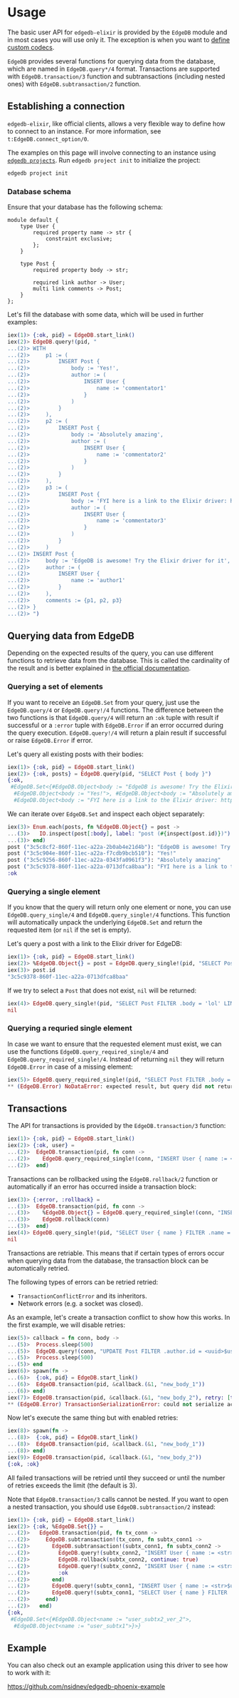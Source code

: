 # Usage

The basic user API for `edgedb-elixir` is provided by the `EdgeDB` module and in most cases you will use only it.
  The exception is when you want to [define custom codecs](pages/custom-codecs.md).

`EdgeDB` provides several functions for querying data from the database, which are named in `EdgeDB.query*/4` format.
  Transactions are supported with `EdgeDB.transaction/3` function and subtransactions (including nested ones)
  with `EdgeDB.subtransaction/2` function.

## Establishing a connection

`edgedb-elixir`, like official clients, allows a very flexible way to define how to connect to an instance.
  For more information, see `t:EdgeDB.connect_option/0`.

The examples on this page will involve connecting to an instance using
  [`edgedb projects`](https://www.edgedb.com/docs/cli/edgedb_project/index#edgedb-project).
  Run `edgedb project init` to initialize the project:

```bash
edgedb project init
```

### Database schema

Ensure that your database has the following schema:

```edgeql
module default {
    type User {
        required property name -> str {
            constraint exclusive;
        };
    }

    type Post {
        required property body -> str;

        required link author -> User;
        multi link comments -> Post;
    }
};
```

Let's fill the database with some data, which will be used in further examples:

```elixir
iex(1)> {:ok, pid} = EdgeDB.start_link()
iex(2)> EdgeDB.query!(pid, "
...(2)> WITH
...(2)>     p1 := (
...(2)>         INSERT Post {
...(2)>             body := 'Yes!',
...(2)>             author := (
...(2)>                 INSERT User {
...(2)>                     name := 'commentator1'
...(2)>                 }
...(2)>             )
...(2)>         }
...(2)>     ),
...(2)>     p2 := (
...(2)>         INSERT Post {
...(2)>             body := 'Absolutely amazing',
...(2)>             author := (
...(2)>                 INSERT User {
...(2)>                     name := 'commentator2'
...(2)>                 }
...(2)>             )
...(2)>         }
...(2)>     ),
...(2)>     p3 := (
...(2)>         INSERT Post {
...(2)>             body := 'FYI here is a link to the Elixir driver: https://hex.pm/packages/edgedb',
...(2)>             author := (
...(2)>                 INSERT User {
...(2)>                     name := 'commentator3'
...(2)>                 }
...(2)>             )
...(2)>         }
...(2)>     )
...(2)> INSERT Post {
...(2)>     body := 'EdgeDB is awesome! Try the Elixir driver for it',
...(2)>     author := (
...(2)>         INSERT User {
...(2)>             name := 'author1'
...(2)>         }
...(2)>     ),
...(2)>     comments := {p1, p2, p3}
...(2)> }
...(2)> ")
```

## Querying data from EdgeDB

Depending on the expected results of the query, you can use different functions to retrieve data from the database.
  This is called the cardinality of the result and is better explained in
  [the official documentation](https://www.edgedb.com/docs/reference/edgeql/cardinality#cardinality).

### Querying a set of elements

If you want to receive an `EdgeDB.Set` from your query, just use the `EdgeDB.query/4` or `EdgeDB.query!/4` functions.
  The difference between the two functions is that `EdgeDB.query/4` will return an `:ok` tuple with result
  if successful or a `:error`  tuple with `EdgeDB.Error` if an error occurred during the query execution.
  `EdgeDB.query!/4` will return a plain result if successful or raise `EdgeDB.Error` if error.

Let's query all existing posts with their bodies:

```elixir
iex(1)> {:ok, pid} = EdgeDB.start_link()
iex(2)> {:ok, posts} = EdgeDB.query(pid, "SELECT Post { body }")
{:ok,
 #EdgeDB.Set<{#EdgeDB.Object<body := "EdgeDB is awesome! Try the Elixir driver for it">,
  #EdgeDB.Object<body := "Yes!">, #EdgeDB.Object<body := "Absolutely amazing">,
  #EdgeDB.Object<body := "FYI here is a link to the Elixir driver: https://hex.pm/packages/edgedb">}>}
```

We can iterate over `EdgeDB.Set` and inspect each object separately:

```elixir
iex(3)> Enum.each(posts, fn %EdgeDB.Object{} = post ->
...(3)>   IO.inspect(post[:body], label: "post (#{inspect(post.id)})")
...(3)> end)
post ("3c5c8cf2-860f-11ec-a22a-2b0ab4e21d4b"): "EdgeDB is awesome! Try the Elixir driver for it"
post ("3c5c904e-860f-11ec-a22a-f7cdb9bcb510"): "Yes!"
post ("3c5c9256-860f-11ec-a22a-0343fa0961f3"): "Absolutely amazing"
post ("3c5c9378-860f-11ec-a22a-0713dfca8baa"): "FYI here is a link to the Elixir driver: https://hex.pm/packages/edgedb"
:ok
```

### Querying a single element

If you know that the query will return only one element or none, you can use `EdgeDB.query_single/4` and
  `EdgeDB.query_single!/4` functions. This function will automatically unpack the underlying `EdgeDB.Set`
  and return the requested item (or `nil` if the set is empty).

Let's query a post with a link to the Elixir driver for EdgeDB:

```elixir
iex(1)> {:ok, pid} = EdgeDB.start_link()
iex(2)> %EdgeDB.Object{} = post = EdgeDB.query_single!(pid, "SELECT Post FILTER contains(.body, 'https://hex.pm/packages/edgedb') LIMIT 1")
iex(3)> post.id
"3c5c9378-860f-11ec-a22a-0713dfca8baa"
```

If we try to select a `Post` that does not exist, `nil` will be returned:

```elixir
iex(4)> EdgeDB.query_single!(pid, "SELECT Post FILTER .body = 'lol' LIMIT 1")
nil
```

### Querying a requried single element

In case we want to ensure that the requested element must exist, we can use the functions `EdgeDB.query_required_single/4` and
  `EdgeDB.query_required_single!/4`. Instead of returning `nil` they will return `EdgeDB.Error` in case of a missing element:

```elixir
iex(5)> EdgeDB.query_required_single!(pid, "SELECT Post FILTER .body = 'lol' LIMIT 1")
** (EdgeDB.Error) NoDataError: expected result, but query did not return any data
```

## Transactions

The API for transactions is provided by the `EdgeDB.transaction/3` function:

```elixir
iex(1)> {:ok, pid} = EdgeDB.start_link()
iex(2)> {:ok, user} =
...(2)>  EdgeDB.transaction(pid, fn conn ->
...(2)>    EdgeDB.query_required_single!(conn, "INSERT User { name := <str>$username }", username: "user1")
...(2)>  end)
```

Transactions can be rollbacked using the `EdgeDB.rollback/2` function or automatically
  if an error has occurred inside a transaction block:

```elixir
iex(3)> {:error, :rollback} =
...(3)>  EdgeDB.transaction(pid, fn conn ->
...(3)>    %EdgeDB.Object{} = EdgeDB.query_required_single!(conn, "INSERT User { name := <str>$username }", username: "wrong_username")
...(3)>    EdgeDB.rollback(conn)
...(3)>  end)
iex(4)> EdgeDB.query_single!(pid, "SELECT User { name } FILTER .name = <str>$username", username: "wrong_username")
nil
```

Transactions are retriable. This means that if certain types of errors occur when querying data from the database,
  the transaction block can be automatically retried.

The following types of errors can be retried retried:
  * `TransactionConflictError` and its inheritors.
  * Network errors (e.g. a socket was closed).

As an example, let's create a transaction conflict to show how this works. In the first example, we will disable retries:

```elixir
iex(5)> callback = fn conn, body ->
...(5)>  Process.sleep(500)
...(5)>  EdgeDB.query!(conn, "UPDATE Post FILTER .author.id = <uuid>$user_id SET { body := <str>$new_body }", user_id: user.id, new_body: body)
...(5)>  Process.sleep(500)
...(5)> end
iex(6)> spawn(fn ->
...(6)>  {:ok, pid} = EdgeDB.start_link()
...(6)>  EdgeDB.transaction(pid, &callback.(&1, "new_body_1"))
...(6)> end)
iex(7)> EdgeDB.transaction(pid, &callback.(&1, "new_body_2"), retry: [transaction_conflict: [attempts: 0]])
** (EdgeDB.Error) TransactionSerializationError: could not serialize access due to concurrent update
```

Now let's execute the same thing but with enabled retries:

```elixir
iex(8)> spawn(fn ->
...(8)>  {:ok, pid} = EdgeDB.start_link()
...(8)>  EdgeDB.transaction(pid, &callback.(&1, "new_body_1"))
...(8)> end)
iex(9)> EdgeDB.transaction(pid, &callback.(&1, "new_body_2"))
{:ok, :ok}
```

All failed transactions will be retried until they succeed or until the number of retries exceeds the limit (the default is 3).

Note that `EdgeDB.transaction/3` calls cannot be nested. If you want to open a nested transaction,
  you should use `EdgeDB.subtransaction/2` instead:

```elixir
iex(1)> {:ok, pid} = EdgeDB.start_link()
iex(2)> {:ok, %EdgeDB.Set{}} =
...(2)>   EdgeDB.transaction(pid, fn tx_conn ->
...(2)>     EdgeDB.subtransaction!(tx_conn, fn subtx_conn1 ->
...(2)>       EdgeDB.subtransaction!(subtx_conn1, fn subtx_conn2 ->
...(2)>         EdgeDB.query!(subtx_conn2, "INSERT User { name := <str>$username }", username: "user_subtx2")
...(2)>         EdgeDB.rollback(subtx_conn2, continue: true)
...(2)>         EdgeDB.query!(subtx_conn2, "INSERT User { name := <str>$username }", username: "user_subtx2_ver_2")
...(2)>         :ok
...(2)>       end)
...(2)>       EdgeDB.query!(subtx_conn1, "INSERT User { name := <str>$username }", username: "user_subtx1")
...(2)>       EdgeDB.query!(subtx_conn1, "SELECT User { name } FILTER .name ILIKE '%subtx%'")
...(2)>     end)
...(2)>   end)
{:ok,
 #EdgeDB.Set<{#EdgeDB.Object<name := "user_subtx2_ver_2">,
  #EdgeDB.Object<name := "user_subtx1">}>}
```

## Example

You can also check out an example application using this driver to see how to work with it:

https://github.com/nsidnev/edgedb-phoenix-example
